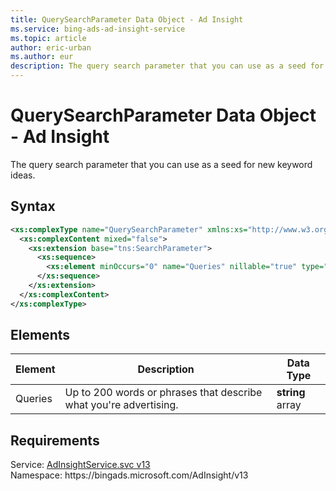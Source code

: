 ```yaml
---
title: QuerySearchParameter Data Object - Ad Insight
ms.service: bing-ads-ad-insight-service
ms.topic: article
author: eric-urban
ms.author: eur
description: The query search parameter that you can use as a seed for new keyword ideas.
---
```

# QuerySearchParameter Data Object - Ad Insight
The query search parameter that you can use as a seed for new keyword ideas.

## Syntax
```xml
<xs:complexType name="QuerySearchParameter" xmlns:xs="http://www.w3.org/2001/XMLSchema">
  <xs:complexContent mixed="false">
    <xs:extension base="tns:SearchParameter">
      <xs:sequence>
        <xs:element minOccurs="0" name="Queries" nillable="true" type="q22:ArrayOfstring" xmlns:q22="http://schemas.microsoft.com/2003/10/Serialization/Arrays" />
      </xs:sequence>
    </xs:extension>
  </xs:complexContent>
</xs:complexType>
```

## <a name="elements"></a>Elements

|Element|Description|Data Type|
|-----------|---------------|-------------|
|<a name="queries"></a>Queries|Up to 200 words or phrases that describe what you're advertising.|**string** array|

## Requirements
Service: [AdInsightService.svc v13](https://adinsight.api.bingads.microsoft.com/Api/Advertiser/AdInsight/v13/AdInsightService.svc)  
Namespace: https\://bingads.microsoft.com/AdInsight/v13  

